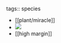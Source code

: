 tags:: species

- [[plant/miracle]]
- ![](https://peach-geographical-bat-397.mypinata.cloud/ipfs/QmVR1YU6V4JprJWAdZcf2tAsgvSNLSPg6qf9C7Mxhj7tGc)
- [[high margin]]
